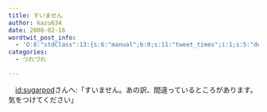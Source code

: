 ```yaml
---
title: すいません
author: kazu634
date: 2008-02-16
wordtwit_post_info:
  - 'O:8:"stdClass":13:{s:6:"manual";b:0;s:11:"tweet_times";i:1;s:5:"delay";i:0;s:7:"enabled";i:1;s:10:"separation";s:2:"60";s:7:"version";s:3:"3.7";s:14:"tweet_template";b:0;s:6:"status";i:2;s:6:"result";a:0:{}s:13:"tweet_counter";i:2;s:13:"tweet_log_ids";a:1:{i:0;i:3735;}s:9:"hash_tags";a:0:{}s:8:"accounts";a:1:{i:0;s:7:"kazu634";}}'
categories:
  - つれづれ

---
```

<div class="section">
<p>
    　<a href="http://d.hatena.ne.jp/sugarpod/" onclick="__gaTracker('send', 'event', 'outbound-article', 'http://d.hatena.ne.jp/sugarpod/', 'id:sugarpod');">id:sugarpod</a>さんへ:「すいません。あの訳、間違っているところがあります。気をつけてください」
</p>
</div>
